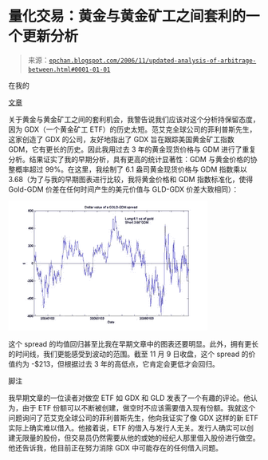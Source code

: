 <!--yml

分类：未分类

日期：2024-05-12 19:27:20

-->

# 量化交易：黄金与黄金矿工之间套利的一个更新分析

> 来源：[`epchan.blogspot.com/2006/11/updated-analysis-of-arbitrage-between.html#0001-01-01`](http://epchan.blogspot.com/2006/11/updated-analysis-of-arbitrage-between.html#0001-01-01)

在我的

[文章](http://epchan.blogspot.com/2006/11/gold-vs-gold-miners-another-arbitrage.html)

关于黄金与黄金矿工之间的套利机会，我警告说我们应该对这个分析持保留态度，因为 GDX（一个黄金矿工 ETF）的历史太短。范艾克全球公司的菲利普斯先生，这家创造了 GDX 的公司，友好地指出了 GDX 旨在跟踪美国黄金矿工指数 GDM，它有更长的历史。因此我用过去 3 年的黄金现货价格与 GDM 进行了重复分析。结果证实了我的早期分析，具有更高的统计显著性：GDM 与黄金价格的协整概率超过 99%。在这里，我绘制了 6.1 盎司黄金现货价格与 GDM 指数乘以 3.68（为了与我的早期图表进行比较，我将黄金价格和 GDM 指数标准化，使得 Gold-GDM 价差在任何时间产生的美元价值与 GLD-GDX 价差大致相同）：

![](img/00d9edb43f9788bdd0ba80f81c3bedb7.png)

这个 spread 的均值回归甚至比我在早期文章中的图表还要明显。此外，拥有更长的时间线，我们更能感受到波动的范围。截至 11 月 9 日收盘，这个 spread 的价值约为 -$213，但根据过去 3 年的高低点，它肯定会更低才会回归。

脚注

我早期文章的一位读者对做空 ETF 如 GDX 和 GLD 发表了一个有趣的评论。他认为，由于 ETF 份额可以不断被创建，做空时不应该需要借入现有份额。我就这个问题询问了范艾克全球公司的菲利普斯先生，他向我证实了像 GDX 这样的新 ETF 实际上确实难以借入。他接着说，ETF 的借入与发行人无关。发行人确实可以创建无限量的股份，但交易员仍然需要从他的或她的经纪人那里借入股份进行做空。他还告诉我，他目前正在努力消除 GDX 中可能存在的任何借入问题。

